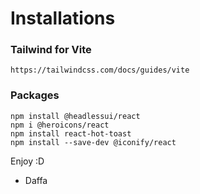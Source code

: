 # Installations

### Tailwind for Vite
```
https://tailwindcss.com/docs/guides/vite
```
### Packages
```
npm install @headlessui/react
npm i @heroicons/react
npm install react-hot-toast
npm install --save-dev @iconify/react
```
Enjoy :D
- Daffa
